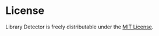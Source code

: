 License
=======

Library Detector is freely distributable under the [MIT License](http://www.opensource.org/licenses/mit-license.php).